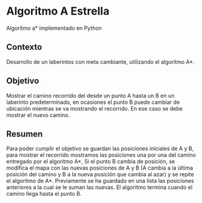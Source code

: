 Algoritmo A Estrella
====================

Algoritmo a* implementado en Python

## Contexto

Desarrollo de un laberintos con meta cambiante, utilizando el algoritmo A*.

## Objetivo

Mostrar el camino recorrido del desde un punto A hasta un B en un laberinto predeterminado,
en ocasiones el punto B puede cambiar de ubicación mientras se va mostrando el recorrido.
En ese caso se debe mostrar el nuevo camino.

## Resumen

Para poder cumplir el objetivo se guardan las posiciones iniciales de A y B, para mostrar
el recorrido mostramos las posiciones una por una del camino entregado por el algoritmo A*,
Si el punto B cambia de posición, se modifica el mapa con las nuevas posiciones de A y B
(A cambia a la última posición del camino y B a la nueva posición que cambia al azar) y se
repite el algoritmo de A*. Previamente se ha guardado en una lista las posiciones anteriores
a la cual se le suman las nuevas. El algoritmo termina cuando el camino llega hasta el punto B.
